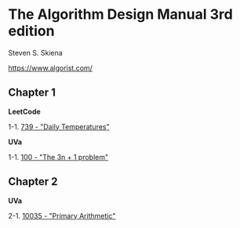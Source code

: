 # The Algorithm Design Manual 3rd edition

Steven S. Skiena

https://www.algorist.com/

## Chapter 1

**LeetCode**

1-1. [739 - "Daily Temperatures"](https://leetcode.com/problems/daily-temperatures/description/)

**UVa**

1-1. [100 - "The 3n + 1 problem"](https://onlinejudge.org/index.php?option=onlinejudge&Itemid=8&page=show_problem&problem=36)



## Chapter 2

**UVa**

2-1. [10035 - "Primary Arithmetic"](https://onlinejudge.org/index.php?option=com_onlinejudge&Itemid=8&page=show_problem&problem=976)
